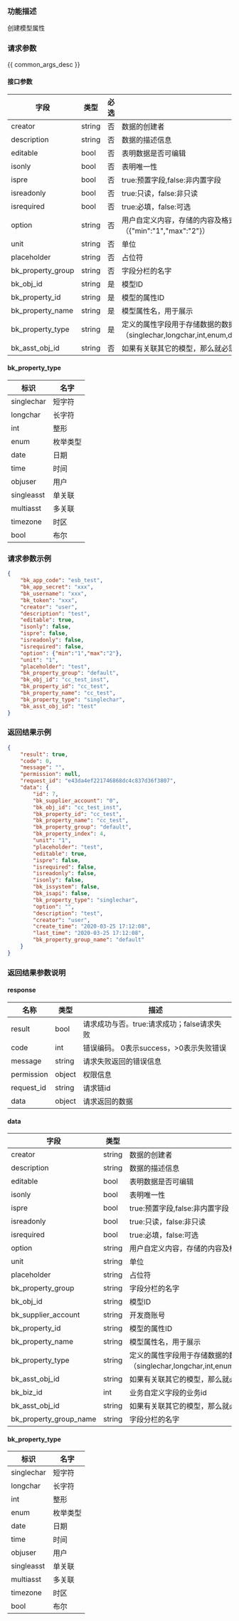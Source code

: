 ### 功能描述

创建模型属性

### 请求参数

{{ common_args_desc }}

#### 接口参数

| 字段                  |  类型      | 必选   |  描述                                                    |
|-----------------------|------------|--------|----------------------------------------------------------|
| creator               | string     | 否     | 数据的创建者                                             |
| description           | string     | 否     | 数据的描述信息                                           |
| editable              | bool       | 否     | 表明数据是否可编辑                                       |
| isonly                | bool       | 否     | 表明唯一性                                               |
| ispre                 | bool       | 否     | true:预置字段,false:非内置字段                           |
| isreadonly            | bool       | 否     | true:只读，false:非只读                                  |
| isrequired            | bool       | 否     | true:必填，false:可选                                    |
| option                | string     | 否     |用户自定义内容，存储的内容及格式由调用方决定，以数字类型为例（{"min":"1","max":"2"}）|
| unit                  | string     | 否     | 单位                                                     |
| placeholder           | string     | 否     | 占位符                                                   |
| bk_property_group     | string     | 否     | 字段分栏的名字                                           |
| bk_obj_id             | string     | 是     | 模型ID                                                   |
| bk_property_id        | string     | 是     | 模型的属性ID                                             |
| bk_property_name      | string     | 是     | 模型属性名，用于展示                                     |
| bk_property_type      | string     | 是     | 定义的属性字段用于存储数据的数据类型,可取值范围（singlechar,longchar,int,enum,date,time,objuser,singleasst,multiasst,timezone,bool）|
| bk_asst_obj_id        | string     | 否     | 如果有关联其它的模型，那么就必需设置此字段，否则就不需要设置                                                                        |

#### bk_property_type

| 标识       | 名字     |
|------------|----------|
| singlechar | 短字符   |
| longchar   | 长字符   |
| int        | 整形     |
| enum       | 枚举类型 |
| date       | 日期     |
| time       | 时间     |
| objuser    | 用户     |
| singleasst | 单关联   |
| multiasst  | 多关联   |
| timezone   | 时区     |
| bool       | 布尔     |

### 请求参数示例

```json
{
    "bk_app_code": "esb_test",
    "bk_app_secret": "xxx",
    "bk_username": "xxx",
    "bk_token": "xxx",
    "creator": "user",
    "description": "test",
    "editable": true,
    "isonly": false,
    "ispre": false,
    "isreadonly": false,
    "isrequired": false,
    "option": {"min":"1","max":"2"},
    "unit": "1",
    "placeholder": "test",
    "bk_property_group": "default",
    "bk_obj_id": "cc_test_inst",
    "bk_property_id": "cc_test",
    "bk_property_name": "cc_test",
    "bk_property_type": "singlechar",
    "bk_asst_obj_id": "test"
}
```


### 返回结果示例

```json
{
    "result": true,
    "code": 0,
    "message": "",
    "permission": null,
    "request_id": "e43da4ef221746868dc4c837d36f3807",
	"data": {
		"id": 7,
		"bk_supplier_account": "0",
		"bk_obj_id": "cc_test_inst",
		"bk_property_id": "cc_test",
		"bk_property_name": "cc_test",
		"bk_property_group": "default",
		"bk_property_index": 4,
		"unit": "1",
		"placeholder": "test",
		"editable": true,
		"ispre": false,
		"isrequired": false,
		"isreadonly": false,
		"isonly": false,
		"bk_issystem": false,
		"bk_isapi": false,
		"bk_property_type": "singlechar",
		"option": "",
		"description": "test",
		"creator": "user",
		"create_time": "2020-03-25 17:12:08",
		"last_time": "2020-03-25 17:12:08",
		"bk_property_group_name": "default"
	}
}
```

### 返回结果参数说明
#### response

| 名称    | 类型   | 描述                                    |
| ------- | ------ | ------------------------------------- |
| result  | bool   | 请求成功与否。true:请求成功；false请求失败 |
| code    | int    | 错误编码。 0表示success，>0表示失败错误    |
| message | string | 请求失败返回的错误信息                    |
| permission    | object | 权限信息    |
| request_id    | string | 请求链id    |
| data    | object | 请求返回的数据                           |

#### data

| 字段                | 类型         | 描述                                                       |
|---------------------|--------------|------------------------------------------------------------|
| creator             | string       | 数据的创建者                                               |
| description         | string       | 数据的描述信息                                             |
| editable            | bool         | 表明数据是否可编辑                                         |
| isonly              | bool         | 表明唯一性                                                 |
| ispre               | bool         | true:预置字段,false:非内置字段                             |
| isreadonly          | bool         | true:只读，false:非只读                                    |
| isrequired          | bool         | true:必填，false:可选                                      |
| option              | string       | 用户自定义内容，存储的内容及格式由调用方决定               |
| unit                | string       | 单位                                                       |
| placeholder         | string       | 占位符                                                     |
| bk_property_group   | string       | 字段分栏的名字                                             |
| bk_obj_id           | string       | 模型ID                                                     |
| bk_supplier_account | string       | 开发商账号                                                 |
| bk_property_id      | string       | 模型的属性ID                                               |
| bk_property_name    | string       | 模型属性名，用于展示                                       |
| bk_property_type    | string       | 定义的属性字段用于存储数据的数据类型 （singlechar,longchar,int,enum,date,time,objuser,singleasst,multiasst,timezone,bool)|
| bk_asst_obj_id      | string       | 如果有关联其它的模型，那么就必需设置此字段，否则就不需要设置|
| bk_biz_id           | int          | 业务自定义字段的业务id                                       |
| bk_asst_obj_id      | string       | 如果有关联其它的模型，那么就必需设置此字段，否则就不需要设置|
| bk_property_group_name           | string          | 字段分栏的名字                                       |      | string       | 如果有关联其它的模型，那么就必需设置此字段，否则就不需要设置|
#### bk_property_type

| 标识       | 名字     |
|------------|----------|
| singlechar | 短字符   |
| longchar   | 长字符   |
| int        | 整形     |
| enum       | 枚举类型 |
| date       | 日期     |
| time       | 时间     |
| objuser    | 用户     |
| singleasst | 单关联   |
| multiasst  | 多关联   |
| timezone   | 时区     |
| bool       | 布尔     |
